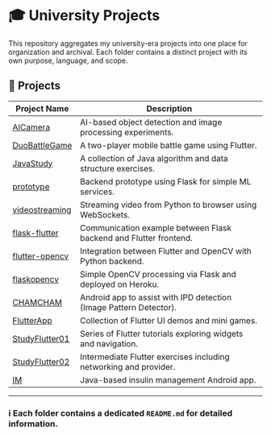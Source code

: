 # 🎓 University Projects

This repository aggregates my university-era projects into one place for organization and archival. Each folder contains a distinct project with its own purpose, language, and scope.

## 📁 Projects

| Project Name       | Description |
|--------------------|-------------|
| [AICamera](./AICamera) | AI-based object detection and image processing experiments. |
| [DuoBattleGame](./DuoBattleGame) | A two-player mobile battle game using Flutter. |
| [JavaStudy](./JavaStudy) | A collection of Java algorithm and data structure exercises. |
| [prototype](./prototype) | Backend prototype using Flask for simple ML services. |
| [videostreaming](./videostreaming) | Streaming video from Python to browser using WebSockets. |
| [flask-flutter](./flask-flutter) | Communication example between Flask backend and Flutter frontend. |
| [flutter-opencv](./flutter-opencv) | Integration between Flutter and OpenCV with Python backend. |
| [flaskopencv](./flaskopencv) | Simple OpenCV processing via Flask and deployed on Heroku. |
| [CHAMCHAM](./CHAMCHAM) | Android app to assist with IPD detection (Image Pattern Detector). |
| [FlutterApp](./FlutterApp) | Collection of Flutter UI demos and mini games. |
| [StudyFlutter01](./StudyFlutter01) | Series of Flutter tutorials exploring widgets and navigation. |
| [StudyFlutter02](./StudyFlutter02) | Intermediate Flutter exercises including networking and provider. |
| [IM](./IM) | Java-based insulin management Android app. |

---

### ℹ️ Each folder contains a dedicated `README.md` for detailed information.
